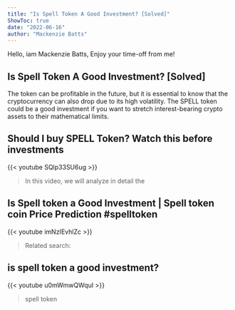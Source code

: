 ```yaml
---
title: "Is Spell Token A Good Investment? [Solved]"
ShowToc: true 
date: "2022-06-16"
author: "Mackenzie Batts" 
---
```


Hello, iam Mackenzie Batts, Enjoy your time-off from me!
## Is Spell Token A Good Investment? [Solved]
The token can be profitable in the future, but it is essential to know that the cryptocurrency can also drop due to its high volatility. The SPELL token could be a good investment if you want to stretch interest-bearing crypto assets to their mathematical limits.

## Should I buy SPELL Token? Watch this before investments
{{< youtube SQlp33SU6ug >}}
>In this video, we will analyze in detail the 

## Is Spell token a Good Investment | Spell token coin Price Prediction #spelltoken
{{< youtube imNzIEvhlZc >}}
>Related search: 

## is spell token a good investment?
{{< youtube u0mWmwQWquI >}}
>spell token

